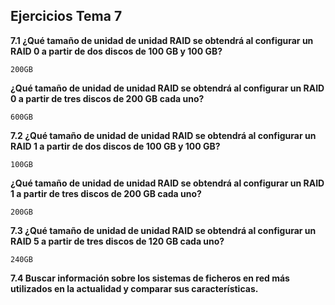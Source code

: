Ejercicios Tema 7
-----------------

**7.1 ¿Qué tamaño de unidad de unidad RAID se obtendrá al configurar un RAID 0 a partir de dos discos de 100 GB y 100 GB?**

	200GB

**¿Qué tamaño de unidad de unidad RAID se obtendrá al configurar un RAID 0 a partir de tres discos de 200 GB cada uno?**

	600GB

**7.2 ¿Qué tamaño de unidad de unidad RAID se obtendrá al configurar un RAID 1 a partir de dos discos de 100 GB y 100 GB?**

	100GB

**¿Qué tamaño de unidad de unidad RAID se obtendrá al configurar un RAID 1 a partir de tres discos de 200 GB cada uno?**

	200GB

**7.3 ¿Qué tamaño de unidad de unidad RAID se obtendrá al configurar un RAID 5 a partir de tres discos de 120 GB cada uno?**

	240GB

**7.4 Buscar información sobre los sistemas de ficheros en red más utilizados en la actualidad y comparar sus características.**
